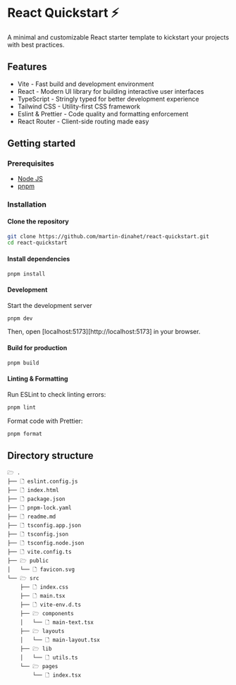 # React Quickstart ⚡

A minimal and customizable React starter template to kickstart your projects with best practices.

## Features

- Vite - Fast build and development environment
- React - Modern UI library for building interactive user interfaces
- TypeScript - Stringly typed for better development experience
- Tailwind CSS - Utility-first CSS framework
- Eslint & Prettier - Code quality and formatting enforcement
- React Router - Client-side routing made easy

## Getting started

### Prerequisites

- [Node JS](https://nodejs.org/)
- [pnpm](https://pnpm.io/)

### Installation

#### Clone the repository

```sh
git clone https://github.com/martin-dinahet/react-quickstart.git
cd react-quickstart
```

#### Install dependencies

```sh
pnpm install
```

#### Development

Start the development server

```sh
pnpm dev
```

Then, open [localhost:5173][http://localhost:5173] in your browser.

#### Build for production

```sh
pnpm build
```

#### Linting & Formatting

Run ESLint to check linting errors:

```sh
pnpm lint
```

Format code with Prettier:

```sh
pnpm format
```

## Directory structure

```
🗁 .
├── 🗋 eslint.config.js
├── 🗋 index.html
├── 🗋 package.json
├── 🗋 pnpm-lock.yaml
├── 🗋 readme.md
├── 🗋 tsconfig.app.json
├── 🗋 tsconfig.json
├── 🗋 tsconfig.node.json
├── 🗋 vite.config.ts
├── 🗁 public
│   └── 🗋 favicon.svg
└── 🗁 src
    ├── 🗋 index.css
    ├── 🗋 main.tsx
    ├── 🗋 vite-env.d.ts
    ├── 🗁 components
    │   └── 🗋 main-text.tsx
    ├── 🗁 layouts
    │   └── 🗋 main-layout.tsx
    ├── 🗁 lib
    │   └── 🗋 utils.ts
    └── 🗁 pages
        └── 🗋 index.tsx
```
